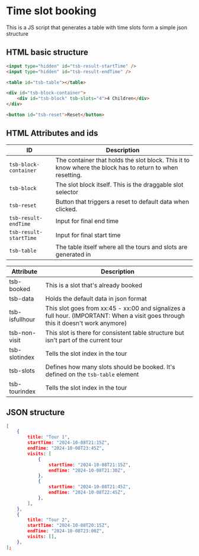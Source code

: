 # Time slot booking

This is a JS script that generates a table with time slots form a simple json structure

## HTML basic structure

```html
<input type="hidden" id="tsb-result-startTime" />
<input type="hidden" id="tsb-result-endTime" />

<table id="tsb-table"></table>

<div id="tsb-block-container">
    <div id="tsb-block" tsb-slots="4">4 Children</div>
</div>

<button id="tsb-reset">Reset</button>
```

## HTML Attributes and ids

| ID                     | Description                                                                                               |
| ---------------------- | --------------------------------------------------------------------------------------------------------- |
| `tsb-block-container`  | The container that holds the slot block. This it to know where the block has to return to when resetting. |
| `tsb-block`            | The slot block itself. This is the draggable slot selector                                                |
| `tsb-reset`            | Button that triggers a reset to default data when clicked.                                                |
| `tsb-result-endTime`   | Input for final end time                                                                                  |
| `tsb-result-startTime` | Input for final start time                                                                                |
| `tsb-table`            | The table itself where all the tours and slots are generated in                                           |

| Attribute      | Description                                                                                                                       |
| -------------- | --------------------------------------------------------------------------------------------------------------------------------- |
| tsb-booked     | This is a slot that's already booked                                                                                              |
| tsb-data       | Holds the default data in json format                                                                                             |
| tsb-isfullhour | This slot goes from xx:45 - xx:00 and signalizes a full hour. (IMPORTANT: When a visit goes through this it doesn't work anymore) |
| tsb-non-visit  | This slot is there for consistent table structure but isn't part of the current tour                                              |
| tsb-slotindex  | Tells the slot index in the tour                                                                                                  |
| tsb-slots      | Defines how many slots should be booked. It's defined on the `tsb-table` element                                                  |
| tsb-tourindex  | Tells the slot index in the tour                                                                                                  |

## JSON structure

```json
[
    {
        title: "Tour 1",
        startTime: "2024-10-08T21:15Z",
        endTime: "2024-10-08T23:45Z",
        visits: [
            {
                startTime: "2024-10-08T21:15Z",
                endTime: "2024-10-08T21:30Z",
            },
            {
                startTime: "2024-10-08T21:45Z",
                endTime: "2024-10-08T22:45Z",
            },
        ],
    },
    {
        title: "Tour 2",
        startTime: "2024-10-08T20:15Z",
        endTime: "2024-10-08T23:00Z",
        visits: [],
    },
];
```
